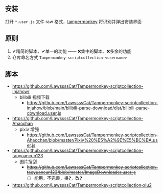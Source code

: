 ## 安装

打开 `*.user.js` 文件 raw 格式，[tampermonkey](https://www.tampermonkey.net/) 将识别并弹出安装界面

## 原则

1. ✔精简的脚本、✔单一的功能 —— ❌集中的脚本、❌多余的功能
1. 仓库命名方式 `Tampermonkey-scriptcollection-<username>`

## 脚本

+ https://github.com/LawssssCat/Tampermonkey-scriptcollection-injahow/
    + bilibili 视频下载
        + https://github.com/LawssssCat/Tampermonkey-scriptcollection-injahow/blob/main/bilibili-parse-download/dist/bilibili-parse-download.user.js
+ https://github.com/LawssssCat/Tampermonkey-scriptcollection-Ahaochan
    + pixiv 增强
        + https://github.com/LawssssCat/Tampermonkey-scriptcollection-Ahaochan/blob/master/Pixiv%20%E5%A2%9E%E5%BC%BA.user.js
+ https://github.com/LawssssCat/Tampermonkey-scriptcollection-taoyuancun123
    + 图片搜刮
        + ~~https://github.com/LawssssCat/Tampermonkey-scriptcollection-taoyuancun123/blob/master/ImageDownloader.user.js~~
            + [ ] 能用，不完善，换❓，改❓
+ https://github.com/LawssssCat/Tampermonkey-scriptcollection-xiu2
